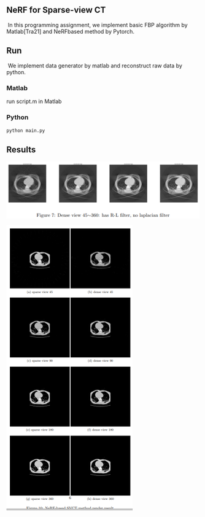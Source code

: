 ## NeRF for Sparse-view CT

​	In this programming assignment, we implement basic FBP algorithm by Matlab[Tra21] and NeRFbased method by Pytorch.

## Run

​	We implement data generator by matlab and reconstruct raw data by python.

### Matlab 

run script.m in Matlab

### Python
```bash
python main.py
```

## Results

![image-20230103191427680](data/result.png)

![image-20230103191704241](data/result2.png)